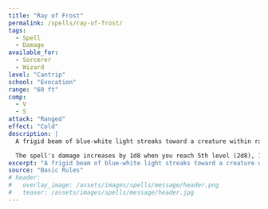 ```yaml
---
title: "Ray of Frost"
permalink: /spells/ray-of-frost/
tags:
  - Spell
  - Damage
available_for:
  - Sorcerer
  - Wizard
level: "Cantrip"
school: "Evocation"
range: "60 ft"
comp:
  - V
  - S
attack: "Ranged"
effect: "Cold"
description: |
  A frigid beam of blue-white light streaks toward a creature within range. Make a ranged spell attack against the target. On a hit, it takes 1d8 cold damage, and its speed is reduced by 10 feet until the start of your next turn.

  The spell's damage increases by 1d8 when you reach 5th level (2d8), 11th level (3d8), and 17th level (4d8).
excerpt: "A frigid beam of blue-white light streaks toward a creature within range."
source: "Basic Rules"
# header:
#   overlay_image: /assets/images/spells/message/header.png
#   teaser: /assets/images/spells/message/header.jpg
---
```

